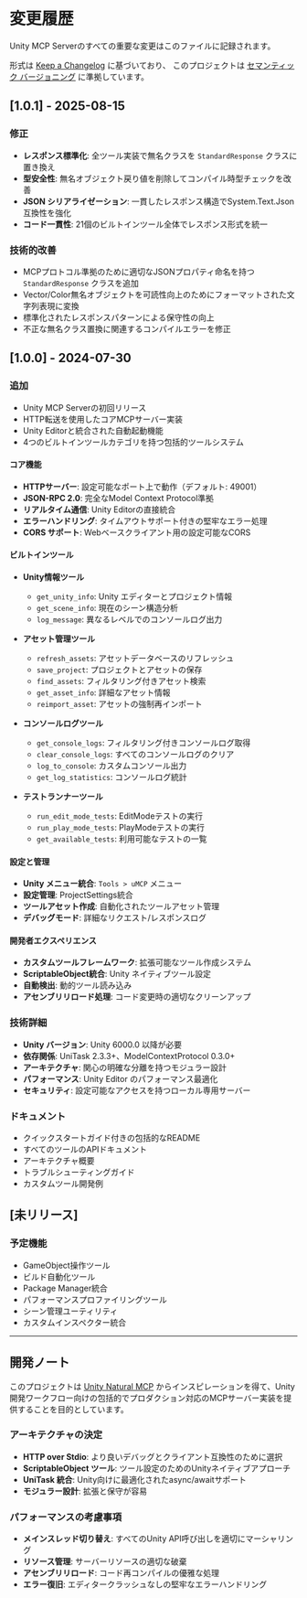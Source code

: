 # 変更履歴

Unity MCP Serverのすべての重要な変更はこのファイルに記録されます。

形式は [Keep a Changelog](https://keepachangelog.com/en/1.0.0/) に基づいており、
このプロジェクトは [セマンティック バージョニング](https://semver.org/spec/v2.0.0.html) に準拠しています。

## [1.0.1] - 2025-08-15

### 修正
- **レスポンス標準化**: 全ツール実装で無名クラスを `StandardResponse` クラスに置き換え
- **型安全性**: 無名オブジェクト戻り値を削除してコンパイル時型チェックを改善
- **JSON シリアライゼーション**: 一貫したレスポンス構造でSystem.Text.Json互換性を強化
- **コード一貫性**: 21個のビルトインツール全体でレスポンス形式を統一

### 技術的改善
- MCPプロトコル準拠のために適切なJSONプロパティ命名を持つ `StandardResponse` クラスを追加
- Vector/Color無名オブジェクトを可読性向上のためにフォーマットされた文字列表現に変換
- 標準化されたレスポンスパターンによる保守性の向上
- 不正な無名クラス置換に関連するコンパイルエラーを修正

## [1.0.0] - 2024-07-30

### 追加
- Unity MCP Serverの初回リリース
- HTTP転送を使用したコアMCPサーバー実装
- Unity Editorと統合された自動起動機能
- 4つのビルトインツールカテゴリを持つ包括的ツールシステム

#### コア機能
- **HTTPサーバー**: 設定可能なポート上で動作（デフォルト: 49001）
- **JSON-RPC 2.0**: 完全なModel Context Protocol準拠
- **リアルタイム通信**: Unity Editorの直接統合
- **エラーハンドリング**: タイムアウトサポート付きの堅牢なエラー処理
- **CORS サポート**: Webベースクライアント用の設定可能なCORS

#### ビルトインツール
- **Unity情報ツール**
  - `get_unity_info`: Unity エディターとプロジェクト情報
  - `get_scene_info`: 現在のシーン構造分析
  - `log_message`: 異なるレベルでのコンソールログ出力

- **アセット管理ツール**
  - `refresh_assets`: アセットデータベースのリフレッシュ
  - `save_project`: プロジェクトとアセットの保存
  - `find_assets`: フィルタリング付きアセット検索
  - `get_asset_info`: 詳細なアセット情報
  - `reimport_asset`: アセットの強制再インポート

- **コンソールログツール**
  - `get_console_logs`: フィルタリング付きコンソールログ取得
  - `clear_console_logs`: すべてのコンソールログのクリア
  - `log_to_console`: カスタムコンソール出力
  - `get_log_statistics`: コンソールログ統計

- **テストランナーツール**
  - `run_edit_mode_tests`: EditModeテストの実行
  - `run_play_mode_tests`: PlayModeテストの実行
  - `get_available_tests`: 利用可能なテストの一覧

#### 設定と管理
- **Unity メニュー統合**: `Tools > uMCP` メニュー
- **設定管理**: ProjectSettings統合
- **ツールアセット作成**: 自動化されたツールアセット管理
- **デバッグモード**: 詳細なリクエスト/レスポンスログ

#### 開発者エクスペリエンス
- **カスタムツールフレームワーク**: 拡張可能なツール作成システム
- **ScriptableObject統合**: Unity ネイティブツール設定
- **自動検出**: 動的ツール読み込み
- **アセンブリリロード処理**: コード変更時の適切なクリーンアップ

### 技術詳細
- **Unity バージョン**: Unity 6000.0 以降が必要
- **依存関係**: UniTask 2.3.3+、ModelContextProtocol 0.3.0+
- **アーキテクチャ**: 関心の明確な分離を持つモジュラー設計
- **パフォーマンス**: Unity Editor のパフォーマンス最適化
- **セキュリティ**: 設定可能なアクセスを持つローカル専用サーバー

### ドキュメント
- クイックスタートガイド付きの包括的なREADME
- すべてのツールのAPIドキュメント
- アーキテクチャ概要
- トラブルシューティングガイド
- カスタムツール開発例

## [未リリース]

### 予定機能
- GameObject操作ツール
- ビルド自動化ツール
- Package Manager統合
- パフォーマンスプロファイリングツール
- シーン管理ユーティリティ
- カスタムインスペクター統合

---

## 開発ノート

このプロジェクトは [Unity Natural MCP](https://github.com/notargs/UnityNaturalMCP) からインスピレーションを得て、Unity開発ワークフロー向けの包括的でプロダクション対応のMCPサーバー実装を提供することを目的としています。

### アーキテクチャの決定
- **HTTP over Stdio**: より良いデバッグとクライアント互換性のために選択
- **ScriptableObject ツール**: ツール設定のためのUnityネイティブアプローチ
- **UniTask 統合**: Unity向けに最適化されたasync/awaitサポート
- **モジュラー設計**: 拡張と保守が容易

### パフォーマンスの考慮事項
- **メインスレッド切り替え**: すべてのUnity API呼び出しを適切にマーシャリング
- **リソース管理**: サーバーリソースの適切な破棄
- **アセンブリリロード**: コード再コンパイルの優雅な処理
- **エラー復旧**: エディタークラッシュなしの堅牢なエラーハンドリング